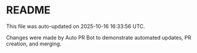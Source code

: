 # README

This file was auto-updated on 2025-10-16 16:33:56 UTC.

Changes were made by Auto PR Bot to demonstrate automated updates, PR creation, and merging.

